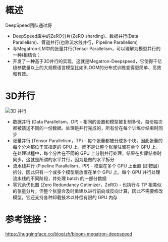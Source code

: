# 概述
DeepSpeed团队通过将
- DeepSpeed库中的ZeRO分片(ZeRO sharding)、数据并行(Data Parallelism)、管道并行(也称流水线并行，Pipeline Parallelism)
- 与Megatron-LM中的张量并行(Tensor Parallelism，可以理解为模型并行的一种)相结合；
- 开发了一种基于3D并行的实现，这就是Megatron-Deepspeed，它使得千亿级参数量以上的大规模语言模型比如BLOOM的分布式训练变得更简单、高效和有效。

# 3D并行
![3D 并行](https://img-blog.csdnimg.cn/img_convert/576dd96e11eaad105f11f0b16e8458b1.png)
- 数据并行 (Data Parallelism，DP) - 相同的设置和模型被复制多份，每份每次都被馈送不同的一份数据。处理是并行完成的，所有份在每个训练步结束时同步
- 张量并行 (Tensor Parallelism，TP) - 每个张量都被分成多个块，因此张量的每个分片都位于其指定的 GPU 上，而不是让整个张量驻留在单个 GPU 上。在处理过程中，每个分片在不同的 GPU 上分别并行处理，结果在步骤结束时同步。这就是所谓的水平并行，因为是做的水平拆分
- 流水线并行 (Pipeline Parallelism，PP) - 模型在多个 GPU 上垂直 (即按层) 拆分，因此只有一个或多个模型层放置在单个 GPU 上。每个 GPU 并行处理流水线的不同阶段，并处理 batch 的一部分数据
- 零冗余优化器 (Zero Redundancy Optimizer，ZeRO) - 也执行与 TP 相类似的张量分片，但整个张量会及时重建以进行前向或反向计算，因此不需要修改模型。它还支持各种卸载技术以补偿有限的 GPU 内存

# 参考链接：
https://huggingface.co/blog/zh/bloom-megatron-deepspeed
